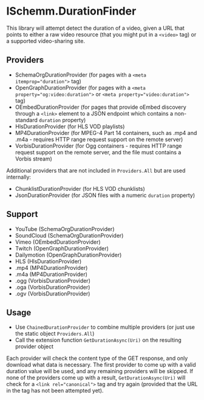 # ISchemm.DurationFinder

This library will attempt detect the duration of a video, given a URL that
points to either a raw video resource (that you might put in a `<video>` tag)
or a supported video-sharing site.

## Providers

* SchemaOrgDurationProvider (for pages with a `<meta itemprop="duration">` tag)
* OpenGraphDurationProvider (for pages with a `<meta property="og:video:duration">` or `<meta property="video:duration">` tag)
* OEmbedDurationProvider (for pages that provide oEmbed discovery through a `<link>` element to a JSON endpoint which contains a non-standard `duration` property)
* HlsDurationProvider (for HLS VOD playlists)
* MP4DurationProvider (for MPEG-4 Part 14 containers, such as .mp4 and .m4a - requires HTTP range request support on the remote server)
* VorbisDurationProvider (for Ogg containers - requires HTTP range request support on the remote server, and the file must contains a Vorbis stream)

Additional providers that are not included in `Providers.All` but are used internally:

* ChunklistDurationProvider (for HLS VOD chunklists)
* JsonDurationProvider (for JSON files with a numeric `duration` property)

## Support

* YouTube (SchemaOrgDurationProvider)
* SoundCloud (SchemaOrgDurationProvider)
* Vimeo (OEmbedDurationProvider)
* Twitch (OpenGraphDurationProvider)
* Dailymotion (OpenGraphDurationProvider)
* HLS (HlsDurationProvider)
* .mp4 (MP4DurationProvider)
* .m4a (MP4DurationProvider)
* .ogg (VorbisDurationProvider)
* .oga (VorbisDurationProvider)
* .ogv (VorbisDurationProvider)

## Usage

* Use `ChainedDurationProvider` to combine multiple providers (or just use the static object `Providers.All`)
* Call the extension function `GetDurationAsync(Uri)` on the resulting provider object

Each provider will check the content type of the GET response, and only
download what data is necessary. The first provider to come up with a valid
duration value will be used, and any remaining providers will be skipped. If
none of the providers come up with a result, `GetDurationAsync(Uri)` will
check for a `<link rel="canonical">` tag and try again (provided that the URL
in the tag has not been attempted yet).
